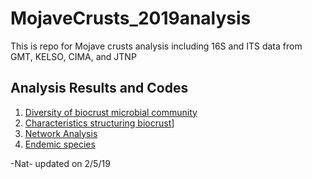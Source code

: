 # MojaveCrusts_2019analysis
This is repo for Mojave crusts analysis including 16S and ITS data from GMT, KELSO, CIMA, and JTNP

## Analysis Results and Codes
1. [Diversity of biocrust microbial community](BiocrustDiv/)
2. [Characteristics structuring biocrust](StructureChar/)]
3. [Network Analysis](NetworkAnalysis/)
4. [Endemic species](EndemicSpecies/)

-Nat- updated on 2/5/19

